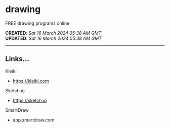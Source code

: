 # drawing
FREE drawing programs online

**CREATED**: *Sat 16 March 2024 05:38 AM GMT*  
**UPDATED**: *Sat 16 March 2024 05:38 AM GMT*  

-----

## Links...

Kleiki  
- https://kleiki.com

Sketch.io  
- https://sketch.io  

SmartDraw  
- app.smartdraw.com  
